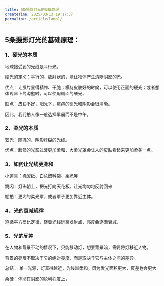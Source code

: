 ```yaml
---
title: 5条摄影灯光的基础原理
createTime: 2025/03/13 19:17:37
permalink: /article/lamp1/
---
```


<!-- 从零学灯光

在家就能拍的5种创意大片

5条摄影灯光的基础原理

千元以下的摄影新手灯光设备推荐

热靴闪光灯的“傻瓜说明书

人像摄影:一盏灯的神奇改变

人像摄影:在寝室就能拍的证件照

人像摄影:「逆光」从“神明光”与“发丝光”谈起

静物摄影:迷人的水中花朵

静物摄影:水滴碰撞的实验 -->



## 5条摄影灯光的基础原理：
### 1、硬光的本质
地球接受到的光线是平行光。

硬光的定义：平行的、放射状的，能让物体产生清晰阴影的光。

优点：让照片显得精神、干脆；模特皮肤好的时候，可以使用正面的硬光；或者想体现脸上的沟壑时，可以使用侧面的硬光。

缺点：皮肤不好，阳光下，痘痘的高光和阴影会很清晰。

因此，我们拍人像一般选择早晨而不是中午。

### 2、柔光的本质
软光：随机的、阴影模糊的光线。

优点：脸部的光影过渡更加柔和，大柔光罩会让人的皮肤看起来更加柔美一点。

### 3、如何让光线更柔和

小道具：硫酸纸、白色塑料袋、柔光屏

跳闪：灯头朝上，把光打向天花板，让光均匀地反射回来

棚拍：更大的柔光罩，或者罩子更加靠近主体。


### 4、光的衰减规律

遵循平方反比定律，随着光线远离发射点，亮度会逐渐衰减。

### 5、光的反差

在人物和背景不动的情况下，只能移动灯，想要背景暗，需要将灯移近人物。

背景的亮暗不取决于它的绝对亮度，而是取决于它与主体之间的差异。


总结：
单一光源，灯离得越近，光线越柔和，因为发光面积更大，反差也会更大

柔硬：体现在阴影的锐利程度上，